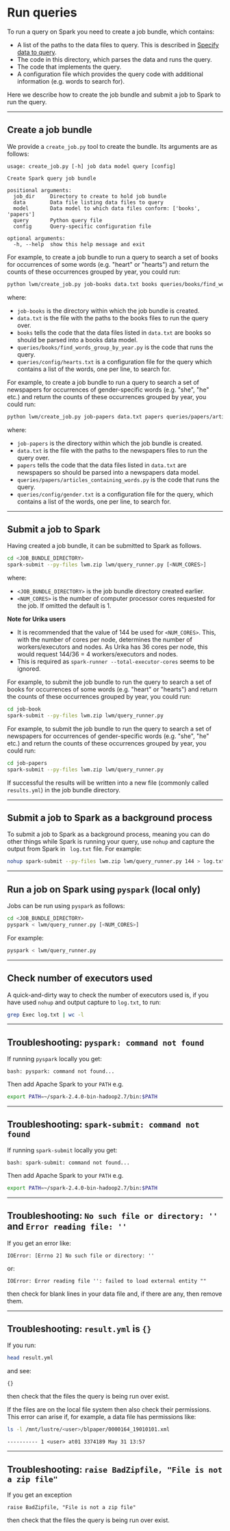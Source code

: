 # Run queries

To run a query on Spark you need to create a job bundle, which contains:

* A list of the paths to the data files to query. This is described in [Specify data to query](./specify-data.md).
* The code in this directory, which parses the data and runs the query.
* The code that implements the query.
* A configuration file which provides the query code with additional information (e.g. words to search for).

Here we describe how to create the job bundle and submit a job to Spark to run the query.

---

## Create a job bundle

We provide a `create_job.py` tool to create the bundle. Its arguments are as follows:

```
usage: create_job.py [-h] job data model query [config]

Create Spark query job bundle

positional arguments:
  job_dir     Directory to create to hold job bundle
  data        Data file listing data files to query
  model       Data model to which data files conform: ['books', 'papers']
  query       Python query file
  config      Query-specific configuration file

optional arguments:
  -h, --help  show this help message and exit
```

For example, to create a job bundle to run a query to search a set of books for occurrences of some words (e.g. "heart" or "hearts") and return the counts of these occurrences grouped by year, you could run:

```bash
python lwm/create_job.py job-books data.txt books queries/books/find_words_group_by_year.py queries/config/hearts.txt
```

where:

* `job-books` is the directory within which the job bundle is created.
* `data.txt` is the file with the paths to the books files to run the query over.
* `books` tells the code that the data files listed in `data.txt` are books so should be parsed into a books data model.
* `queries/books/find_words_group_by_year.py` is the code that runs the query.
* `queries/config/hearts.txt` is a configuration file for the query which contains a list of the words, one per line, to search for.

For example, to create a job bundle to run a query to search a set of newspapers for occurrences of gender-specific words (e.g. "she", "he" etc.) and return the counts of these occurrences grouped by year, you could run:

```bash
python lwm/create_job.py job-papers data.txt papers queries/papers/articles_containing_words.py queries/config/gender.txt
```

where:

* `job-papers` is the directory within which the job bundle is created.
* `data.txt` is the file with the paths to the newspapers files to run the query over.
* `papers` tells the code that the data files listed in `data.txt` are newspapers so should be parsed into a newspapers data model.
* `queries/papers/articles_containing_words.py` is the code that runs the query.
* `queries/config/gender.txt` is a configuration file for the query, which contains a list of the words, one per line, to search for.

---

## Submit a job to Spark

Having created a job bundle, it can be submitted to Spark as follows.

```bash
cd <JOB_BUNDLE_DIRECTORY>
spark-submit --py-files lwm.zip lwm/query_runner.py [<NUM_CORES>]
```

where:

* `<JOB_BUNDLE_DIRECTORY>` is the job bundle directory created earlier.
* `<NUM_CORES>` is the number of computer processor cores requested for the job. If omitted the default is 1.

**Note for Urika users**

* It is recommended that the value of 144 be used for `<NUM_CORES>`. This, with the number of cores per node, determines the number of workers/executors and nodes. As Urika has 36 cores per node, this would request 144/36 = 4 workers/executors and nodes.
* This is required as `spark-runner --total-executor-cores` seems to be ignored.

For example, to submit the job bundle to run the query to search a set of books for occurrences of some words (e.g. "heart" or "hearts") and return the counts of these occurrences grouped by year, you could run:

```bash
cd job-book
spark-submit --py-files lwm.zip lwm/query_runner.py
```

For example, to submit the job bundle to run the query to search a set of newspapers for occurrences of gender-specific words (e.g. "she", "he" etc.) and return the counts of these occurrences grouped by year, you could run:

```bash
cd job-papers
spark-submit --py-files lwm.zip lwm/query_runner.py
```

If successful the results will be written into a new file (commonly called `results.yml`) in the job bundle directory.

---

## Submit a job to Spark as a background process

To submit a job to Spark as a background process, meaning you can do other things while Spark is running your query, use `nohup` and capture the output from Spark in ` log.txt` file. For example:

```bash
nohup spark-submit --py-files lwm.zip lwm/query_runner.py 144 > log.txt &
```

---

## Run a job on Spark using `pyspark` (local only)

Jobs can be run using `pyspark` as follows:

```bash
cd <JOB_BUNDLE_DIRECTORY>
pyspark < lwm/query_runner.py [<NUM_CORES>]
```

For example:

```bash
pyspark < lwm/query_runner.py
```

---

## Check number of executors used

A quick-and-dirty way to check the number of executors used is, if you have used `nohup` and output capture to `log.txt`, to run:

```bash
grep Exec log.txt | wc -l
```

---

## Troubleshooting: `pyspark: command not found`

If running `pyspark` locally you get:

```
bash: pyspark: command not found...
```

Then add Apache Spark to your `PATH` e.g.

```bash
export PATH=~/spark-2.4.0-bin-hadoop2.7/bin:$PATH
```

---

## Troubleshooting: `spark-submit: command not found`

If running `spark-submit` locally you get:

```
bash: spark-submit: command not found...
```

Then add Apache Spark to your `PATH` e.g.

```bash
export PATH=~/spark-2.4.0-bin-hadoop2.7/bin:$PATH
```

---

## Troubleshooting: `No such file or directory: ''` and `Error reading file: ''`
If you get an error like:

```
IOError: [Errno 2] No such file or directory: ''
```

or:

```
IOError: Error reading file '': failed to load external entity ""
```

then check for blank lines in your data file and, if there are any, then remove them.

---

## Troubleshooting: `result.yml` is `{}`

If you run:

```bash
head result.yml
```

and see:

```
{}
```

then check that the files the query is being run over exist.

If the files are on the local file system then also check their permissions. This error can arise if, for example, a data file has permissions like:

```bash
ls -l /mnt/lustre/<user>/blpaper/0000164_19010101.xml
```
```
---------- 1 <user> at01 3374189 May 31 13:57
```

---

## Troubleshooting: `raise BadZipfile, "File is not a zip file"`

If you get an exception

```
raise BadZipfile, "File is not a zip file"
```

then check that the files the query is being run over exist.
